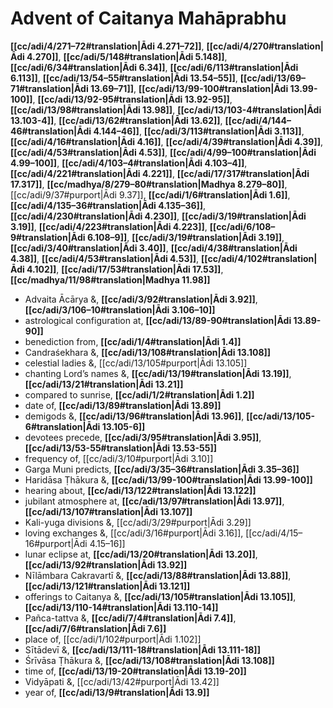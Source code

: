 # Advent of Caitanya Mahāprabhu

**[[cc/adi/4/271–72#translation|Ādi 4.271–72]]**, **[[cc/adi/4/270#translation|Ādi 4.270]]**, **[[cc/adi/5/148#translation|Ādi 5.148]]**, **[[cc/adi/6/34#translation|Ādi 6.34]]**, **[[cc/adi/6/113#translation|Ādi 6.113]]**, **[[cc/adi/13/54–55#translation|Ādi 13.54–55]]**, **[[cc/adi/13/69–71#translation|Ādi 13.69–71]]**, **[[cc/adi/13/99-100#translation|Ādi 13.99-100]]**, **[[cc/adi/13/92-95#translation|Ādi 13.92-95]]**, **[[cc/adi/13/98#translation|Ādi 13.98]]**, **[[cc/adi/13/103-4#translation|Ādi 13.103-4]]**, **[[cc/adi/13/62#translation|Ādi 13.62]]**, **[[cc/adi/4/144–46#translation|Ādi 4.144–46]]**, **[[cc/adi/3/113#translation|Ādi 3.113]]**, **[[cc/adi/4/16#translation|Ādi 4.16]]**, **[[cc/adi/4/39#translation|Ādi 4.39]]**, **[[cc/adi/4/53#translation|Ādi 4.53]]**, **[[cc/adi/4/99–100#translation|Ādi 4.99–100]]**, **[[cc/adi/4/103–4#translation|Ādi 4.103–4]]**, **[[cc/adi/4/221#translation|Ādi 4.221]]**, **[[cc/adi/17/317#translation|Ādi 17.317]]**, **[[cc/madhya/8/279–80#translation|Madhya 8.279–80]]**, [[cc/adi/9/37#purport|Ādi 9.37]], **[[cc/adi/1/6#translation|Ādi 1.6]]**, **[[cc/adi/4/135–36#translation|Ādi 4.135–36]]**, **[[cc/adi/4/230#translation|Ādi 4.230]]**, **[[cc/adi/3/19#translation|Ādi 3.19]]**, **[[cc/adi/4/223#translation|Ādi 4.223]]**, **[[cc/adi/6/108–9#translation|Ādi 6.108–9]]**, **[[cc/adi/3/19#translation|Ādi 3.19]]**, **[[cc/adi/3/40#translation|Ādi 3.40]]**, **[[cc/adi/4/38#translation|Ādi 4.38]]**, **[[cc/adi/4/53#translation|Ādi 4.53]]**, **[[cc/adi/4/102#translation|Ādi 4.102]]**, **[[cc/adi/17/53#translation|Ādi 17.53]]**, **[[cc/madhya/11/98#translation|Madhya 11.98]]**

* Advaita Ācārya &, **[[cc/adi/3/92#translation|Ādi 3.92]]**, **[[cc/adi/3/106–10#translation|Ādi 3.106–10]]**
* astrological configuration at, **[[cc/adi/13/89-90#translation|Ādi 13.89-90]]**
* benediction from, **[[cc/adi/1/4#translation|Ādi 1.4]]**
* Candraśekhara &, **[[cc/adi/13/108#translation|Ādi 13.108]]**
* celestial ladies &, [[cc/adi/13/105#purport|Ādi 13.105]]
* chanting Lord’s names &, **[[cc/adi/13/19#translation|Ādi 13.19]]**, **[[cc/adi/13/21#translation|Ādi 13.21]]**
* compared to sunrise, **[[cc/adi/1/2#translation|Ādi 1.2]]**
* date of, **[[cc/adi/13/89#translation|Ādi 13.89]]**
* demigods &, **[[cc/adi/13/96#translation|Ādi 13.96]]**, **[[cc/adi/13/105-6#translation|Ādi 13.105-6]]**
* devotees precede, **[[cc/adi/3/95#translation|Ādi 3.95]]**, **[[cc/adi/13/53-55#translation|Ādi 13.53-55]]**
* frequency of, [[cc/adi/3/10#purport|Ādi 3.10]]
* Garga Muni predicts, **[[cc/adi/3/35–36#translation|Ādi 3.35–36]]**
* Haridāsa Ṭhākura &, **[[cc/adi/13/99-100#translation|Ādi 13.99-100]]**
* hearing about, **[[cc/adi/13/122#translation|Ādi 13.122]]**
* jubilant atmosphere at, **[[cc/adi/13/97#translation|Ādi 13.97]]**, **[[cc/adi/13/107#translation|Ādi 13.107]]**
* Kali-yuga divisions &, [[cc/adi/3/29#purport|Ādi 3.29]]
* loving exchanges &, [[cc/adi/3/16#purport|Ādi 3.16]], [[cc/adi/4/15–16#purport|Ādi 4.15–16]]
* lunar eclipse at, **[[cc/adi/13/20#translation|Ādi 13.20]]**, **[[cc/adi/13/92#translation|Ādi 13.92]]**
* Nīlāmbara Cakravartī &, **[[cc/adi/13/88#translation|Ādi 13.88]]**, **[[cc/adi/13/121#translation|Ādi 13.121]]**
* offerings to Caitanya &, **[[cc/adi/13/105#translation|Ādi 13.105]]**, **[[cc/adi/13/110-14#translation|Ādi 13.110-14]]**
* Pañca-tattva &, **[[cc/adi/7/4#translation|Ādi 7.4]]**, **[[cc/adi/7/6#translation|Ādi 7.6]]**
* place of, [[cc/adi/1/102#purport|Ādi 1.102]]
* Sītādevī &, **[[cc/adi/13/111-18#translation|Ādi 13.111-18]]**
* Śrīvāsa Ṭhākura &, **[[cc/adi/13/108#translation|Ādi 13.108]]**
* time of, **[[cc/adi/13/19-20#translation|Ādi 13.19-20]]**
* Vidyāpati &, [[cc/adi/13/42#purport|Ādi 13.42]]
* year of, **[[cc/adi/13/9#translation|Ādi 13.9]]**
